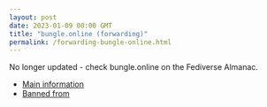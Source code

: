 ```yaml
---
layout: post
date: 2023-01-09 00:00 GMT
title: "bungle.online (forwarding)"
permalink: /forwarding-bungle-online.html
---
```


No longer updated - check bungle.online on the Fediverse Almanac.

* [Main information](https://www.fediversealmanac.com/api/v1/instances/bungle.online)
* [Banned from](https://www.fediversealmanac.com/api/v1/instances/bungle.online/banned_from)

